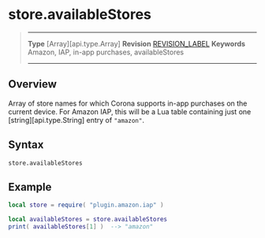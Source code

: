 # store.availableStores

> --------------------- ------------------------------------------------------------------------------------------
> __Type__              [Array][api.type.Array]
> __Revision__          [REVISION_LABEL](REVISION_URL)
> __Keywords__          Amazon, IAP, in-app purchases, availableStores
> --------------------- ------------------------------------------------------------------------------------------


## Overview

Array of store names for which Corona supports <nobr>in-app</nobr> purchases on the current device. For Amazon&nbsp;IAP, this will be a Lua table containing just one [string][api.type.String] entry of `"amazon"`.


## Syntax

	store.availableStores


## Example

``````lua
local store = require( "plugin.amazon.iap" )

local availableStores = store.availableStores
print( availableStores[1] )  --> "amazon"
``````